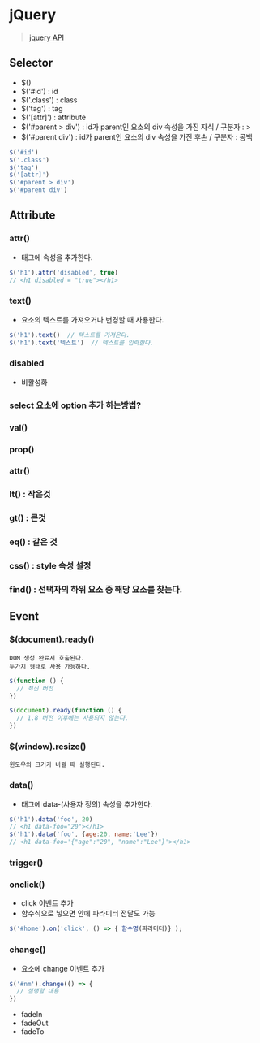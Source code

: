 # jQuery
>[jquery API](https://api.jquery.com)

## Selector
- $()
- $('#id') : id
- $('.class') : class
- $('tag') : tag
- $('[attr]') : attribute
- $('#parent > div') : id가 parent인 요소의 div 속성을 가진 자식 / 구분자 : >
- $('#parent div') : id가 parent인 요소의 div 속성을 가진 후손 / 구분자 : 공백

```javascript
$('#id')
$('.class')
$('tag')
$('[attr]')
$('#parent > div')
$('#parent div')
```

## Attribute
### attr()
- 태그에 속성을 추가한다.
```javascript
$('h1').attr('disabled', true)
// <h1 disabled = "true"></h1>
```

### text()
- 요소의 텍스트를 가져오거나 변경할 때 사용한다.
```javascript
$('h1').text()  // 텍스트를 가져온다.
$('h1').text('텍스트')  // 텍스트를 입력한다.
```

### disabled
- 비활성화

### select 요소에 option 추가 하는방법?

### val()
### prop()
### attr()

### lt() : 작은것
### gt() : 큰것
### eq() : 같은 것
### css() : style 속성 설정
### find() : 선택자의 하위 요소 중 해당 요소를 찾는다.


## Event

### $(document).ready()
    DOM 생성 완료시 호출된다.
    두가지 형태로 사용 가능하다.
```javascript
$(function () {
  // 최신 버전
})
```
```javascript
$(document).ready(function () {
  // 1.8 버전 이후에는 사용되지 않는다.
})
```

### $(window).resize()
    윈도우의 크기가 바뀔 때 실행된다.

### data()
- 태그에 data-(사용자 정의) 속성을 추가한다.
```javascript
$('h1').data('foo', 20)
// <h1 data-foo="20"></h1>
$('h1').data('foo', {age:20, name:'Lee'})
// <h1 data-foo='{"age":"20", "name":"Lee"}'></h1>
```

### trigger()


### onclick()
- click 이벤트 추가
- 함수식으로 넣으면 안에 파라미터 전달도 가능
```javascript
$('#home').on('click', () => { 함수명(파라미터)} );
```

### change()
- 요소에 change 이벤트 추가
```javascript
$('#nm').change(() => {
  // 실행할 내용
})
```


- fadeIn
- fadeOut
- fadeTo

